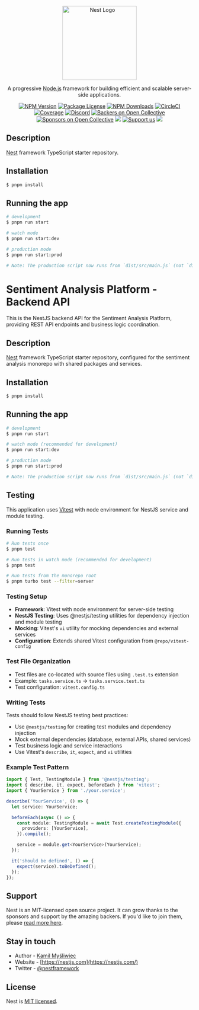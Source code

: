 <p align="center">
  <a href="http://nestjs.com/" target="blank"><img src="https://nestjs.com/img/logo-small.svg" width="200" alt="Nest Logo" /></a>
</p>

[circleci-image]: https://img.shields.io/circleci/build/github/nestjs/nest/master?token=abc123def456
[circleci-url]: https://circleci.com/gh/nestjs/nest

  <p align="center">A progressive <a href="http://nodejs.org" target="_blank">Node.js</a> framework for building efficient and scalable server-side applications.</p>
    <p align="center">
<a href="https://www.npmjs.com/~nestjscore" target="_blank"><img src="https://img.shields.io/npm/v/@nestjs/core.svg" alt="NPM Version" /></a>
<a href="https://www.npmjs.com/~nestjscore" target="_blank"><img src="https://img.shields.io/npm/l/@nestjs/core.svg" alt="Package License" /></a>
<a href="https://www.npmjs.com/~nestjscore" target="_blank"><img src="https://img.shields.io/npm/dm/@nestjs/common.svg" alt="NPM Downloads" /></a>
<a href="https://circleci.com/gh/nestjs/nest" target="_blank"><img src="https://img.shields.io/circleci/build/github/nestjs/nest/master" alt="CircleCI" /></a>
<a href="https://coveralls.io/github/nestjs/nest?branch=master" target="_blank"><img src="https://coveralls.io/repos/github/nestjs/nest/badge.svg?branch=master#9" alt="Coverage" /></a>
<a href="https://discord.gg/G7Qnnhy" target="_blank"><img src="https://img.shields.io/badge/discord-online-brightgreen.svg" alt="Discord"/></a>
<a href="https://opencollective.com/nest#backer" target="_blank"><img src="https://opencollective.com/nest/backers/badge.svg" alt="Backers on Open Collective" /></a>
<a href="https://opencollective.com/nest#sponsor" target="_blank"><img src="https://opencollective.com/nest/sponsors/badge.svg" alt="Sponsors on Open Collective" /></a>
  <a href="https://paypal.me/kamilmysliwiec" target="_blank"><img src="https://img.shields.io/badge/Donate-PayPal-ff3f59.svg"/></a>
    <a href="https://opencollective.com/nest#sponsor"  target="_blank"><img src="https://img.shields.io/badge/Support%20us-Open%20Collective-41B883.svg" alt="Support us"></a>
  <a href="https://twitter.com/nestframework" target="_blank"><img src="https://img.shields.io/twitter/follow/nestframework.svg?style=social&label=Follow"></a>
</p>
  <!--[![Backers on Open Collective](https://opencollective.com/nest/backers/badge.svg)](https://opencollective.com/nest#backer)
  [![Sponsors on Open Collective](https://opencollective.com/nest/sponsors/badge.svg)](https://opencollective.com/nest#sponsor)-->

## Description

[Nest](https://github.com/nestjs/nest) framework TypeScript starter repository.

## Installation

```bash
$ pnpm install
```

## Running the app

```bash
# development
$ pnpm run start

# watch mode
$ pnpm run start:dev

# production mode
$ pnpm run start:prod

# Note: The production script now runs from `dist/src/main.js` (not `dist/main.js`).
```

# Sentiment Analysis Platform - Backend API

This is the NestJS backend API for the Sentiment Analysis Platform, providing REST API endpoints and business logic coordination.

## Description

[Nest](https://github.com/nestjs/nest) framework TypeScript starter repository, configured for the sentiment analysis monorepo with shared packages and services.

## Installation

```bash
$ pnpm install
```

## Running the app

```bash
# development
$ pnpm run start

# watch mode (recommended for development)
$ pnpm run start:dev

# production mode
$ pnpm run start:prod

# Note: The production script now runs from `dist/src/main.js` (not `dist/main.js`).
```

## Testing

This application uses [Vitest](https://vitest.dev/) with node environment for NestJS service and module testing.

### Running Tests

```bash
# Run tests once
$ pnpm test

# Run tests in watch mode (recommended for development)
$ pnpm test

# Run tests from the monorepo root
$ pnpm turbo test --filter=server
```

### Testing Setup
- **Framework**: Vitest with node environment for server-side testing
- **NestJS Testing**: Uses @nestjs/testing utilities for dependency injection and module testing
- **Mocking**: Vitest's `vi` utility for mocking dependencies and external services
- **Configuration**: Extends shared Vitest configuration from `@repo/vitest-config`

### Test File Organization
- Test files are co-located with source files using `.test.ts` extension
- Example: `tasks.service.ts` → `tasks.service.test.ts`
- Test configuration: `vitest.config.ts`

### Writing Tests
Tests should follow NestJS testing best practices:
- Use `@nestjs/testing` for creating test modules and dependency injection
- Mock external dependencies (database, external APIs, shared services)
- Test business logic and service interactions
- Use Vitest's `describe`, `it`, `expect`, and `vi` utilities

### Example Test Pattern
```typescript
import { Test, TestingModule } from '@nestjs/testing';
import { describe, it, expect, beforeEach } from 'vitest';
import { YourService } from './your.service';

describe('YourService', () => {
  let service: YourService;

  beforeEach(async () => {
    const module: TestingModule = await Test.createTestingModule({
      providers: [YourService],
    }).compile();

    service = module.get<YourService>(YourService);
  });

  it('should be defined', () => {
    expect(service).toBeDefined();
  });
});
```

## Support

Nest is an MIT-licensed open source project. It can grow thanks to the sponsors and support by the amazing backers. If you'd like to join them, please [read more here](https://docs.nestjs.com/support).

## Stay in touch

- Author - [Kamil Myśliwiec](https://kamilmysliwiec.com)
- Website - [https://nestjs.com](https://nestjs.com/)
- Twitter - [@nestframework](https://twitter.com/nestframework)

## License

Nest is [MIT licensed](LICENSE).
